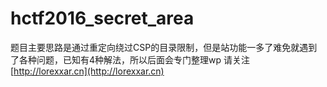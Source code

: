 # hctf2016_secret_area

题目主要思路是通过重定向绕过CSP的目录限制，但是站功能一多了难免就遇到了各种问题，已知有4种解法，所以后面会专门整理wp
请关注
[http://lorexxar.cn](http://lorexxar.cn)
